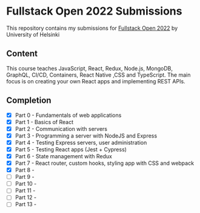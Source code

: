
# Fullstack Open 2022 Submissions
This repository contains my submissions for [Fullstack Open 2022](https://fullstackopen.com/) by University of Helsinki

## Content
This course teaches JavaScript, React, Redux, Node.js, MongoDB, GraphQL, CI/CD, Containers, React Native ,CSS and TypeScript. The main focus is on creating your own React apps and implementing REST APIs.

## Completion

 - [x] Part 0 - Fundamentals of web applications
 - [x] Part 1 - Basics of React
 - [x] Part 2 - Communication with servers
 - [x] Part 3 - Programming a server with NodeJS and Express
 - [x] Part 4 - Testing Express servers, user administration
 - [x] Part 5 - Testing React apps (Jest + Cypress)
 - [x] Part 6 - State management with Redux
 - [x] Part 7 - React router, custom hooks, styling app with CSS and webpack
 - [x] Part 8 -
 - [ ] Part 9 -
 - [ ] Part 10 -
 - [ ] Part 11 -
 - [ ] Part 12 -
 - [ ] Part 13 -
